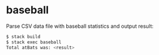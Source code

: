 # baseball

Parse CSV data file with baseball statistics and output result:

```sh
$ stack build
$ stack exec baseball
Total atBats was: <result>
```
